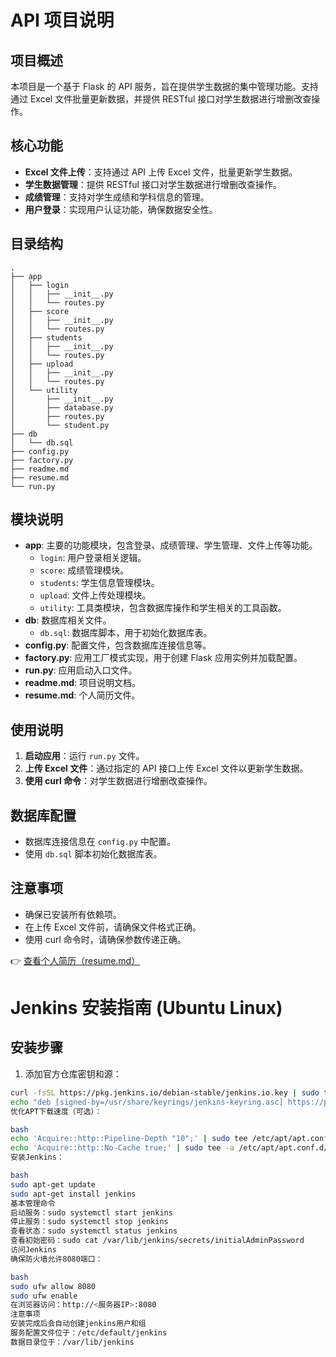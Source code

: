 # API 项目说明

## 项目概述
本项目是一个基于 Flask 的 API 服务，旨在提供学生数据的集中管理功能。支持通过 Excel 文件批量更新数据，并提供 RESTful 接口对学生数据进行增删改查操作。

## 核心功能
- **Excel 文件上传**：支持通过 API 上传 Excel 文件，批量更新学生数据。
- **学生数据管理**：提供 RESTful 接口对学生数据进行增删改查操作。
- **成绩管理**：支持对学生成绩和学科信息的管理。
- **用户登录**：实现用户认证功能，确保数据安全性。

## 目录结构
```
.
├── app
│   ├── login
│   │   ├── __init__.py
│   │   └── routes.py
│   ├── score
│   │   ├── __init__.py
│   │   └── routes.py
│   ├── students
│   │   ├── __init__.py
│   │   └── routes.py
│   ├── upload
│   │   ├── __init__.py
│   │   └── routes.py
│   └── utility
│       ├── __init__.py
│       ├── database.py
│       ├── routes.py
│       └── student.py
├── db
│   └── db.sql
├── config.py
├── factory.py
├── readme.md
├── resume.md
└── run.py
```

## 模块说明
- **app**: 主要的功能模块，包含登录、成绩管理、学生管理、文件上传等功能。
  - `login`: 用户登录相关逻辑。
  - `score`: 成绩管理模块。
  - `students`: 学生信息管理模块。
  - `upload`: 文件上传处理模块。
  - `utility`: 工具类模块，包含数据库操作和学生相关的工具函数。
- **db**: 数据库相关文件。
  - `db.sql`: 数据库脚本，用于初始化数据库表。
- **config.py**: 配置文件，包含数据库连接信息等。
- **factory.py**: 应用工厂模式实现，用于创建 Flask 应用实例并加载配置。
- **run.py**: 应用启动入口文件。
- **readme.md**: 项目说明文档。
- **resume.md**: 个人简历文件。

## 使用说明
1. **启动应用**：运行 `run.py` 文件。
2. **上传 Excel 文件**：通过指定的 API 接口上传 Excel 文件以更新学生数据。
3. **使用 curl 命令**：对学生数据进行增删改查操作。

## 数据库配置
- 数据库连接信息在 `config.py` 中配置。
- 使用 `db.sql` 脚本初始化数据库表。

## 注意事项
- 确保已安装所有依赖项。
- 在上传 Excel 文件前，请确保文件格式正确。
- 使用 curl 命令时，请确保参数传递正确。

👉 [查看个人简历（resume.md）](./resume.md)


# Jenkins 安装指南 (Ubuntu Linux)

## 安装步骤

1. 添加官方仓库密钥和源：
```bash
curl -fsSL https://pkg.jenkins.io/debian-stable/jenkins.io.key | sudo tee /usr/share/keyrings/jenkins-keyring.asc > /dev/null
echo "deb [signed-by=/usr/share/keyrings/jenkins-keyring.asc] https://pkg.jenkins.io/debian-stable binary/" | sudo tee /etc/apt/sources.list.d/jenkins.list > /dev/null
优化APT下载速度（可选）：

bash
echo 'Acquire::http::Pipeline-Depth "10";' | sudo tee /etc/apt/apt.conf.d/90http-pipeline
echo 'Acquire::http::No-Cache true;' | sudo tee -a /etc/apt/apt.conf.d/90http-pipeline
安装Jenkins：

bash
sudo apt-get update
sudo apt-get install jenkins
基本管理命令
启动服务：sudo systemctl start jenkins
停止服务：sudo systemctl stop jenkins
查看状态：sudo systemctl status jenkins
查看初始密码：sudo cat /var/lib/jenkins/secrets/initialAdminPassword
访问Jenkins
确保防火墙允许8080端口：

bash
sudo ufw allow 8080
sudo ufw enable
在浏览器访问：http://<服务器IP>:8080
注意事项
安装完成后会自动创建jenkins用户和组
服务配置文件位于：/etc/default/jenkins
数据目录位于：/var/lib/jenkins